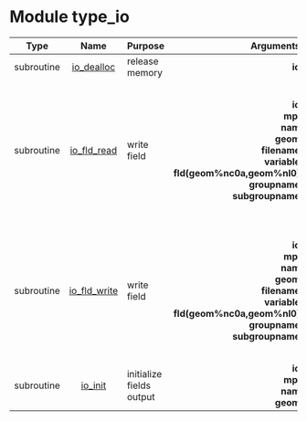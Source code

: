 # Module type_io

| Type | Name | Purpose | Arguments |     | Type | Intent |
| :--: | :--: | :------ | --------: | :-- | :--: | :----: |
| subroutine | [io_dealloc](https://github.com/JCSDA/saber/tree/develop/src/saber/bump/type_io.F90#L75) | release memory | **io** |  I/O | class(io_type) | inout |
| subroutine | [io_fld_read](https://github.com/JCSDA/saber/tree/develop/src/saber/bump/type_io.F90#L116) | write field | **io**<br>**mpl**<br>**nam**<br>**geom**<br>**filename**<br>**variable**<br>**fld(geom%nc0a,geom%nl0)**<br>**groupname**<br>**subgroupname** |  I/O<br> MPI data<br> Namelist<br> Geometry<br> File name<br> Variable name<br> Field<br> Group name<br> Subgroup name | class(io_type)<br>type(mpl_type)<br>type(nam_type)<br>type(geom_type)<br>character(len=*)<br>character(len=*)<br>real(kind_real)<br>character(len=*)<br>character(len=*) | in<br>inout<br>in<br>in<br>in<br>in<br>out<br>in<br>in |
| subroutine | [io_fld_write](https://github.com/JCSDA/saber/tree/develop/src/saber/bump/type_io.F90#L183) | write field | **io**<br>**mpl**<br>**nam**<br>**geom**<br>**filename**<br>**variable**<br>**fld(geom%nc0a,geom%nl0)**<br>**groupname**<br>**subgroupname** |  I/O<br> MPI data<br> Namelist<br> Geometry<br> File name<br> Variable name<br> Field<br> Group name<br> Subgroup name | class(io_type)<br>type(mpl_type)<br>type(nam_type)<br>type(geom_type)<br>character(len=*)<br>character(len=*)<br>real(kind_real)<br>character(len=*)<br>character(len=*) | in<br>inout<br>in<br>in<br>in<br>in<br>in<br>in<br>in |
| subroutine | [io_init](https://github.com/JCSDA/saber/tree/develop/src/saber/bump/type_io.F90#L307) | initialize fields output | **io**<br>**mpl**<br>**nam**<br>**geom** |  I/O<br> MPI data<br> Namelist<br> Geometry | class(io_type)<br>type(mpl_type)<br>type(nam_type)<br>type(geom_type) | inout<br>inout<br>in<br>in |
